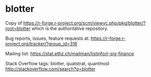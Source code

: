 blotter
=======
Copy of https://r-forge.r-project.org/scm/viewvc.php/pkg/blotter/?root=blotter which is the authoritative repository.

Bug reports, issues, feature requests at: https://r-forge.r-project.org/tracker/?group_id=316

Mailing list: https://stat.ethz.ch/mailman/listinfo/r-sig-finance

Stack Overflow tags: blotter, quatstrat, quantmod http://stackoverflow.com/search?q=blotter
